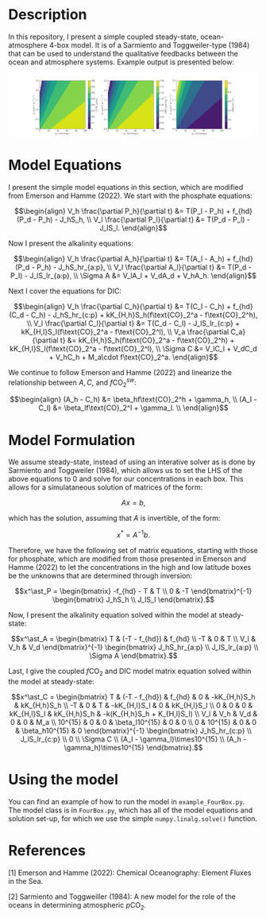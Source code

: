 # Description
In this repository, I present a simple coupled steady-state, ocean-atmosphere 4-box model. It is of a Sarmiento and Toggweiler-type (1984) that can be used to understand the qualitative feedbacks between the ocean and atmosphere systems. Example output is presented below:

<img src="plots/experiment1.png" alt="Example model output" style="width:1000px;"/>

# Model Equations
I present the simple model equations in this section, which are modified from Emerson and Hamme (2022). We start with the phosphate equations:
```math
\begin{align}
  V_h \frac{\partial P_h}{\partial t} &= T(P_l - P_h) + f_{hd}(P_d - P_h) - J_hS_h, \\
  V_l \frac{\partial P_l}{\partial t} &= T(P_d - P_l) - J_lS_l.
\end{align}
```
Now I present the alkalinity equations:
```math
\begin{align}
  V_h \frac{\partial A_h}{\partial t} &= T(A_l - A_h) + f_{hd}(P_d - P_h) - J_hS_hr_{a:p}, \\
  V_l \frac{\partial A_l}{\partial t} &= T(P_d - P_l) - J_lS_lr_{a:p}, \\
  \Sigma A &= V_lA_l + V_dA_d + V_hA_h.
\end{align}
```
Next I cover the equations for DIC:
```math
\begin{align}
  V_h \frac{\partial C_h}{\partial t} &= T(C_l - C_h) + f_{hd}(C_d - C_h) - J_hS_hr_{c:p} + kK_{H,h}S_h(f\text{CO}_2^a - f\text{CO}_2^h), \\
  V_l \frac{\partial C_l}{\partial t} &= T(C_d - C_l) - J_lS_lr_{c:p} + kK_{H,l}S_l(f\text{CO}_2^a - f\text{CO}_2^l), \\
  V_a \frac{\partial C_a}{\partial t} &= kK_{H,h}S_h(f\text{CO}_2^a - f\text{CO}_2^h) + kK_{H,l}S_l(f\text{CO}_2^a - f\text{CO}_2^l), \\
  \Sigma C &= V_lC_l + V_dC_d + V_hC_h + M_a\cdot f\text{CO}_2^a.
\end{align}
```
We continue to follow Emerson and Hamme (2022) and linearize the relationship between $A, C$, and $f\text{CO}_2^{sw}$:
```math
\begin{align}
  (A_h - C_h) &= \beta_hf\text{CO}_2^h + \gamma_h, \\
  (A_l - C_l) &= \beta_lf\text{CO}_2^l + \gamma_l. \\
\end{align}
```
# Model Formulation
We assume steady-state, instead of using an interative solver as is done by Sarmiento and Toggweiler (1984), which allows us to set the LHS of the above equations to 0 and solve for our concentrations in each box. This allows for a simulataneous solution of matrices of the form:
```math
Ax=b,
```
which has the solution, assuming that $A$ is invertible, of the form:
```math
x^\ast = A^{-1}b.
```
Therefore, we have the following set of matrix equations, starting with those for phosphate, which are modified from those presented in Emerson and Hamme (2022) to let the concentrations in the high and low latitude boxes be the unknowns that are determined through inversion:
```math
x^\ast_P =
\begin{bmatrix}
-f_{hd} - T & T \\
0 & -T
\end{bmatrix}^{-1}
\begin{bmatrix}
J_hS_h \\
J_lS_l
\end{bmatrix}.
```
Now, I present the alkalinity equation solved within the model at steady-state:
```math
x^\ast_A =
\begin{bmatrix}
T & (-T - f_{hd}) & f_{hd} \\
-T & 0 & T \\
V_l & V_h & V_d 
\end{bmatrix}^{-1}
\begin{bmatrix}
J_hS_hr_{a:p} \\
J_lS_lr_{a:p} \\
\Sigma A
\end{bmatrix}.
```
Last, I give the coupled $f\text{CO}_2$ and DIC model matrix equation solved within the model at steady-state:
```math
x^\ast_C =
\begin{bmatrix}
T & (-T - f_{hd}) & f_{hd} & 0 & -kK_{H,h}S_h & kK_{H,h}S_h \\
-T & 0 & T & -kK_{H,l}S_l & 0 & kK_{H,l}S_l \\
0 & 0 & 0 & kK_{H,l}S_l & kK_{H,h}S_h & -k(K_{H,h}S_h + K_{H,l}S_l) \\
V_l & V_h & V_d & 0 & 0 & M_a \\
10^{15} & 0 & 0 & \beta_l10^{15} & 0 & 0 \\
0 & 10^{15} & 0 & 0 & \beta_h10^{15} & 0 
\end{bmatrix}^{-1}
\begin{bmatrix}
J_hS_hr_{c:p} \\
J_lS_lr_{c:p} \\
0 \\
\Sigma C \\
(A_l - \gamma_l)\times10^{15} \\
(A_h - \gamma_h)\times10^{15}
\end{bmatrix}.
```
# Using the model
You can find an example of how to run the model in `example_FourBox.py`. The model class is in `FourBox.py`, which has all of the model equations and solution set-up, for which we use the simple `numpy.linalg.solve()` function.

# References
[1] Emerson and Hamme (2022): Chemical Oceanography: Element Fluxes in the Sea.

[2] Sarmiento and Toggweiller (1984): A new model for the role of the oceans in determining atmospheric $p\text{CO}_2$.
